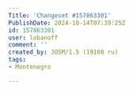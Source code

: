 ```yaml
---
Title: 'Changeset #157863301'
PublishDate: 2024-10-14T07:39:25Z
id: 157863301
user: lobanoff
comment: ''
created_by: JOSM/1.5 (19160 ru)
tags:
- Montenegro

---
```

